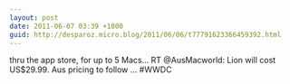 ```yaml
---
layout: post
date: 2011-06-07 03:39 +1000
guid: http://desparoz.micro.blog/2011/06/06/t77791623366459392.html
---
```

thru the app store, for up to 5 Macs... RT @AusMacworld: Lion will cost US$29.99. Aus pricing to follow ... #WWDC
